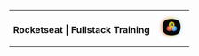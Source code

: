 <p align="center">
  <table>
    <tr>
      <td align="center"><h3>Rocketseat | Fullstack Training</h3></td>
      <td align="center"><img alt="Logo" title="Fullstack Training" src=".github/img/logo.svg" width="50" /></td>
    </tr>
  </table>
</p>

